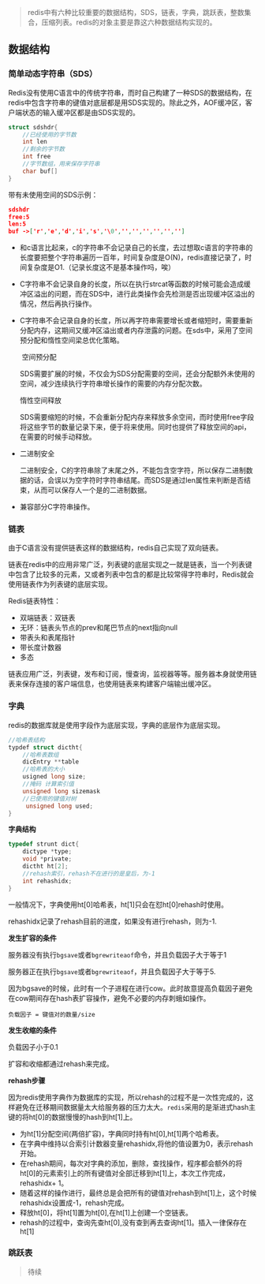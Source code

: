 > redis中有六种比较重要的数据结构，SDS，链表，字典，跳跃表，整数集合，压缩列表。redis的对象主要是靠这六种数据结构实现的。

## 数据结构

### 简单动态字符串（SDS）

Redis没有使用C语言中的传统字符串，而时自己构建了一种SDS的数据结构，在redis中包含字符串的键值对底层都是用SDS实现的。除此之外，AOF缓冲区，客户端状态的输入缓冲区都是由SDS实现的。

```c
struct sdshdr{
    //已经使用的字节数
    int len
    //剩余的字节数
    int free
    //字节数组，用来保存字符串
    char buf[]
}
```

带有未使用空间的SDS示例：

```json
sdshdr
free:5
len:5
buf ->['r','e','d','i','s','\0','','','','','','']
```

- 和c语言比起来，c的字符串不会记录自己的长度，去过想取c语言的字符串的长度要把整个字符串遍历一百年，时间复杂度是O(N)，redis直接记录了，时间复杂度是O1.（记录长度这不是基本操作吗，唉）

- C字符串不会记录自身的长度，所以在执行strcat等函数的时候可能会造成缓冲区溢出的问题，而在SDS中，进行此类操作会先检测是否出现缓冲区溢出的情况，然后再执行操作。

- C字符串不会记录自身的长度，所以再字符串需要增长或者缩短时，需要重新分配内存，这期间又缓冲区溢出或者内存泄露的问题。在sds中，采用了空间预分配和惰性空间梁总优化策略。

  ​		空间预分配

  SDS需要扩展的时候，不仅会为SDS分配需要的空间，还会分配额外未使用的空间，减少连续执行字符串增长操作的需要的内存分配次数。

  惰性空间释放

  SDS需要缩短的时候，不会重新分配内存来释放多余空间，而时使用free字段将这些字节的数量记录下来，便于将来使用。同时也提供了释放空间的api，在需要的时候手动释放。

- 二进制安全

  二进制安全，C的字符串除了末尾之外，不能包含空字符，所以保存二进制数据的话，会误以为空字符时字符串结尾。而SDS是通过len属性来判断是否结束，从而可以保存人一个是的二进制数据。

- 兼容部分C字符串操作。

### 链表

由于C语言没有提供链表这样的数据结构，redis自己实现了双向链表。

链表在redis中的应用非常广泛，列表键的底层实现之一就是链表，当一个列表键中包含了比较多的元素，又或者列表中包含的都是比较常得字符串时，Redis就会使用链表作为列表键的底层实现。

Redis链表特性：

- 双端链表：双链表
- 无环：链表头节点的prev和尾巴节点的next指向null
- 带表头和表尾指针
- 带长度计数器
- 多态

链表应用广泛，列表键，发布和订阅，慢查询，监视器等等。服务器本身就使用链表来保存连接的客户端信息，也使用链表来构建客户端输出缓冲区。

### 字典

redis的数据库就是使用字段作为底层实现，字典的底层作为底层实现。

```c
//哈希表结构
typdef struct dictht{
    //哈希表数组
    dicEntry **table
    //哈希表的大小
    usigned long size;
    //掩码 计算索引值
    unsigned long sizemask
    //已使用的键值对树
     unsigned long used;
}
```

**字典结构**

```c
typedef strunt dict{
    dictype *type;
    void *private;
    dictht ht[2];
    //rehash索引，rehash不在进行的是皇后，为-1
    int rehashidx;
}
```

一般情况下，字典使用ht[0]哈希表，ht[1]只会在怼ht[0]rehash时使用。

rehashidx记录了rehash目前的进度，如果没有进行rehash，则为-1.

**发生扩容的条件**

服务器没有执行`bgsave`或者`bgrewriteaof`命令，并且负载因子大于等于1

服务器正在执行`bgsave`或者`bgrewriteaof`，并且负载因子大于等于5.

因为bgsave的时候，此时有一个子进程在进行cow。此时故意提高负载因子避免在cow期间存在hash表扩容操作，避免不必要的内存刺蛾如操作。

`负载因子 = 键值对的数量/size`

**发生收缩的条件**

负载因子小于0.1

扩容和收缩都通过rehash来完成。

**rehash步骤**

因为redis使用字典作为数据库的实现，所以rehash的过程不是一次性完成的，这样避免在迁移期间数据量太大给服务器的压力太大。`redis`采用的是渐进式hash主键的将ht[0]的数据慢慢的hash到ht[1]上。

- 为ht[1]分配空间(两倍扩容)，字典同时持有ht[0],ht[1]两个哈希表。
- 在字典中维持以合索引计数器变量rehashidx,将他的值设置为0，表示rehash开始。
- 在rehash期间，每次对字典的添加，删除，查找操作，程序都会额外的将ht[0]的元素索引上的所有键值对全部迁移到ht[1]上，本次工作完成，rehashidx+ 1。
- 随着这样的操作进行，最终总是会把所有的键值对rehash到ht[1]上，这个时候rehashidx设置成-1，rehash完成。
- 释放ht[0]，将ht[1]置为ht[0],在ht[1]上创建一个空链表。
- rehash的过程中，查询先查ht[0],没有查到再去查询ht[1]。插入一律保存在ht[1]

### 跳跃表

> 待续



